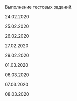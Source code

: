 Выполнение тестовых заданий.

24.02.2020

25.02.2020

26.02.2020

27.02.2020

29.02.2020

01.03.2020

06.03.2020

07.03.2020

08.03.2020

